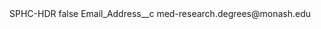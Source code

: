 <?xml version="1.0" encoding="UTF-8"?>
<CustomMetadata xmlns="http://soap.sforce.com/2006/04/metadata" xmlns:xsi="http://www.w3.org/2001/XMLSchema-instance" xmlns:xsd="http://www.w3.org/2001/XMLSchema">
    <label>SPHC-HDR</label>
    <protected>false</protected>
    <values>
        <field>Email_Address__c</field>
        <value xsi:type="xsd:string">med-research.degrees@monash.edu</value>
    </values>
</CustomMetadata>
